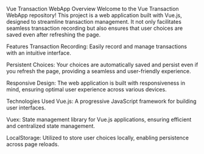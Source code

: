Vue Transaction WebApp
Overview
Welcome to the Vue Transaction WebApp repository! This project is a web application built with Vue.js, designed to streamline transaction management. It not only facilitates seamless transaction recording but also ensures that user choices are saved even after refreshing the page.

Features
Transaction Recording: Easily record and manage transactions with an intuitive interface.

Persistent Choices: Your choices are automatically saved and persist even if you refresh the page, providing a seamless and user-friendly experience.

Responsive Design: The web application is built with responsiveness in mind, ensuring optimal user experience across various devices.

Technologies Used
Vue.js: A progressive JavaScript framework for building user interfaces.

Vuex: State management library for Vue.js applications, ensuring efficient and centralized state management.

LocalStorage: Utilized to store user choices locally, enabling persistence across page reloads.
